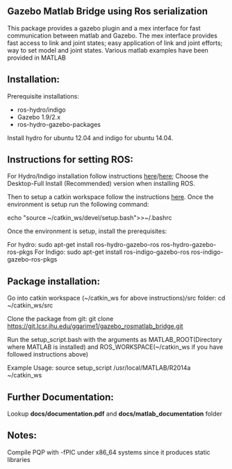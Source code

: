 Gazebo Matlab Bridge using Ros serialization
---------------------------------------------------------------------
This package provides a gazebo plugin and a mex interface for fast communication between matlab and Gazebo. The mex interface provides fast access to link and joint states; easy application of link and joint efforts; way to set model and joint states. Various matlab examples have been provided in MATLAB

Installation:
--------------
Prerequisite installations:
*	ros-hydro/indigo
* Gazebo 1.9/2.x
* ros-hydro-gazebo-packages 

Install hydro for ubuntu 12.04 and indigo for ubuntu 14.04.

Instructions for setting ROS:
----------------------------
For Hydro/Indigo installation follow instructions [here](http://wiki.ros.org/hydro/Installation/Ubuntu)/[here](http://wiki.ros.org/indigo/Installation/Ubuntu); Choose the Desktop-Full Install (Recommended) version when installing ROS.

Then to setup a catkin workspace follow the instructions [here](http://wiki.ros.org/ROS/Tutorials/InstallingandConfiguringROSEnvironment). Once the environment is setup run the following command:

echo "source ~/catkin_ws/devel/setup.bash">>~/.bashrc

Once the environment is setup, install the prerequisites:

For hydro:
sudo apt-get install ros-hydro-gazebo-ros ros-hydro-gazebo-ros-pkgs
For Indigo:
sudo apt-get install ros-indigo-gazebo-ros ros-indigo-gazebo-ros-pkgs

Package installation:
--------------------------
Go into catkin workspace (~/catkin_ws for above instructions)/src folder:
cd ~/catkin_ws/src

Clone the package from git:
git clone https://git.lcsr.jhu.edu/ggarime1/gazebo_rosmatlab_bridge.git


Run the setup_script.bash with the arguments as MATLAB_ROOT(Directory where MATLAB is installed) and ROS_WORKSPACE(~/catkin_ws if you have followed instructions above)

Example Usage: source setup_script /usr/local/MATLAB/R2014a ~/catkin_ws

Further Documentation:
-------------------
Lookup __docs/documentation.pdf__ and __docs/matlab_documentation__ folder

Notes:
---------------------
Compile PQP with -fPIC under x86_64 systems since it produces static libraries
